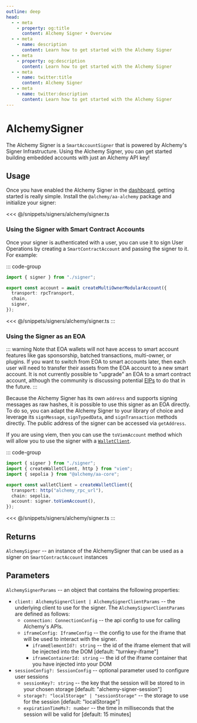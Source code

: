```yaml
---
outline: deep
head:
  - - meta
    - property: og:title
      content: Alchemy Signer • Overview
  - - meta
    - name: description
      content: Learn how to get started with the Alchemy Signer
  - - meta
    - property: og:description
      content: Learn how to get started with the Alchemy Signer
  - - meta
    - name: twitter:title
      content: Alchemy Signer
  - - meta
    - name: twitter:description
      content: Learn how to get started with the Alchemy Signer
---
```


# AlchemySigner

The Alchemy Signer is a `SmartAccountSigner` that is powered by Alchemy's Signer Infrastructure. Using the Alchemy Signer, you can get started building embedded accounts with just an Alchemy API key!

## Usage

Once you have enabled the Alchemy Signer in the [dashboard](https://dashboard.alchemy.com/accounts?a=account-kit-docs), getting started is really simple. Install the `@alchemy/aa-alchemy` package and initialize your signer:

<<< @/snippets/signers/alchemy/signer.ts

### Using the Signer with Smart Contract Accounts

Once your signer is authenticated with a user, you can use it to sign User Operations by creating a `SmartContractAccount` and passing the signer to it. For example:

::: code-group

```ts
import { signer } from "./signer";

export const account = await createMultiOwnerModularAccount({
  transport: rpcTransport,
  chain,
  signer,
});
```

<<< @/snippets/signers/alchemy/signer.ts
:::

### Using the Signer as an EOA

::: warning
Note that EOA wallets will not have access to smart account features like gas sponsorship, batched transactions, multi-owner, or plugins. If you want to switch from EOA to smart accounts later, then each user will need to transfer their assets from the EOA account to a new smart account. It is not currently possible to "upgrade" an EOA to a smart contract account, although the community is discussing potential [EIPs](https://eips.ethereum.org/EIPS/eip-7377) to do that in the future.
:::

Because the Alchemy Signer has its own `address` and supports signing messages as raw hashes, it is possible to use this signer as an EOA directly. To do so, you can adapt the Alchemy Signer to your library of choice and leverage its `signMessage`, `signTypedData`, and `signTransaction` methods directly. The public address of the signer can be accessed via `getAddress`.

If you are using viem, then you can use the `toViemAccount` method which will allow you to use the signer with a [`WalletClient`](https://viem.sh/docs/clients/wallet#local-accounts-private-key-mnemonic-etc).

::: code-group

```ts
import { signer } from "./signer";
import { createWalletClient, http } from "viem";
import { sepolia } from "@alchemy/aa-core";

export const walletClient = createWalletClient({
  transport: http("alchemy_rpc_url"),
  chain: sepolia,
  account: signer.toViemAccount(),
});
```

<<< @/snippets/signers/alchemy/signer.ts
:::

## Returns

`AlchemySigner` -- an instance of the AlchemySigner that can be used as a signer on `SmartContractAccount` instances

## Parameters

`AlchemySignerParams` -- an object that contains the following properties:

- `client: AlchemySignerClient | AlchemySignerClientParams` -- the underlying client to use for the signer. The `AlchemySignerClientParams` are defined as follows:
  - `connection: ConnectionConfig` -- the api config to use for calling Alchemy's APIs.
  - `iframeConfig: IframeConfig` -- the config to use for the iframe that will be used to interact with the signer.
    - `iframeElementId?: string` -- the id of the iframe element that will be injected into the DOM [default: "turnkey-iframe"]
    - `iframeContainerId: string` -- the id of the iframe container that you have injected into your DOM
- `sessionConfig?: SessionConfig` -- optional parameter used to configure user sessions
  - `sessionKey?: string` -- the key that the session will be stored to in your chosen storage [default: "alchemy-signer-session"]
  - `storage?: "localStorage" | "sessionStorage"` -- the storage to use for the session [default: "localStorage"]
  - `expirationTimeMs?: number` -- the time in milliseconds that the session will be valid for [default: 15 minutes]
